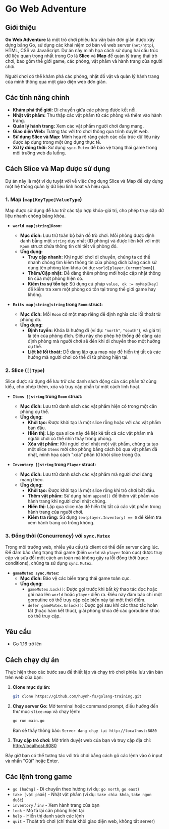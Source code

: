 # Go Web Adventure

## Giới thiệu

**Go Web Adventure** là một trò chơi phiêu lưu văn bản đơn giản được xây dựng bằng Go, sử dụng các khái niệm cơ bản về web server (`net/http`), HTML, CSS và JavaScript. Dự án này minh họa cách sử dụng hai cấu trúc dữ liệu quan trọng nhất trong Go là **Slice** và **Map** để quản lý trạng thái trò chơi, bao gồm thế giới game, các phòng, vật phẩm và hành trang của người chơi.

Người chơi có thể khám phá các phòng, nhặt đồ vật và quản lý hành trang của mình thông qua một giao diện web đơn giản.

## Các tính năng chính

*   **Khám phá thế giới:** Di chuyển giữa các phòng được kết nối.
*   **Nhặt vật phẩm:** Thu thập các vật phẩm từ các phòng và thêm vào hành trang.
*   **Quản lý hành trang:** Xem các vật phẩm người chơi đang mang.
*   **Giao diện Web:** Tương tác với trò chơi thông qua trình duyệt web.
*   **Sử dụng Slice và Map:** Minh họa rõ ràng cách các cấu trúc dữ liệu này được áp dụng trong một ứng dụng thực tế.
*   **Xử lý đồng thời:** Sử dụng `sync.Mutex` để bảo vệ trạng thái game trong môi trường web đa luồng.

## Cách Slice và Map được sử dụng

Dự án này là một ví dụ tuyệt vời về việc ứng dụng Slice và Map để xây dựng một hệ thống quản lý dữ liệu linh hoạt và hiệu quả.

### 1. Map (`map[KeyType]ValueType`)

Map được sử dụng để lưu trữ các tập hợp khóa-giá trị, cho phép truy cập dữ liệu nhanh chóng bằng khóa.

*   **`world map[string]Room`:**
    *   **Mục đích:** Lưu trữ toàn bộ bản đồ trò chơi. Mỗi phòng được định danh bằng một `string` duy nhất (ID phòng) và được liên kết với một `Room` struct chứa thông tin chi tiết về phòng đó.
    *   **Ứng dụng:**
        *   **Truy cập nhanh:** Khi người chơi di chuyển, chúng ta có thể nhanh chóng tìm kiếm thông tin của phòng đích bằng cách sử dụng tên phòng làm khóa (ví dụ: `world[player.CurrentRoom]`).
        *   **Thêm/Cập nhật:** Dễ dàng thêm phòng mới hoặc cập nhật thông tin của một phòng hiện có.
        *   **Kiểm tra sự tồn tại:** Sử dụng cú pháp `value, ok := myMap[key]` để kiểm tra xem một phòng có tồn tại trong thế giới game hay không.

*   **`Exits map[string]string` trong `Room` struct:**
    *   **Mục đích:** Mỗi `Room` có một map riêng để định nghĩa các lối thoát từ phòng đó.
    *   **Ứng dụng:**
        *   **Định tuyến:** Khóa là hướng đi (ví dụ: `"north"`, `"south"`), và giá trị là tên của phòng đích. Điều này cho phép hệ thống dễ dàng xác định phòng mà người chơi sẽ đến khi di chuyển theo một hướng cụ thể.
        *   **Liệt kê lối thoát:** Dễ dàng lặp qua map này để hiển thị tất cả các hướng mà người chơi có thể đi từ phòng hiện tại.

### 2. Slice (`[]Type`)

Slice được sử dụng để lưu trữ các danh sách động của các phần tử cùng kiểu, cho phép thêm, xóa và truy cập phần tử một cách linh hoạt.

*   **`Items []string` trong `Room` struct:**
    *   **Mục đích:** Lưu trữ danh sách các vật phẩm hiện có trong một căn phòng cụ thể.
    *   **Ứng dụng:**
        *   **Khởi tạo:** Được khởi tạo là một slice rỗng hoặc với các vật phẩm ban đầu.
        *   **Hiển thị:** Lặp qua slice này để liệt kê tất cả các vật phẩm mà người chơi có thể nhìn thấy trong phòng.
        *   **Xóa vật phẩm:** Khi người chơi nhặt một vật phẩm, chúng ta tạo một slice `Items` mới cho phòng bằng cách bỏ qua vật phẩm đã nhặt, minh họa cách "xóa" phần tử khỏi slice trong Go.

*   **`Inventory []string` trong `Player` struct:**
    *   **Mục đích:** Lưu trữ danh sách các vật phẩm mà người chơi đang mang theo.
    *   **Ứng dụng:**
        *   **Khởi tạo:** Được khởi tạo là một slice rỗng khi trò chơi bắt đầu.
        *   **Thêm vật phẩm:** Sử dụng hàm `append()` để thêm vật phẩm vào hành trang khi người chơi nhặt chúng.
        *   **Hiển thị:** Lặp qua slice này để hiển thị tất cả các vật phẩm trong hành trang của người chơi.
        *   **Kiểm tra rỗng:** Sử dụng `len(player.Inventory) == 0` để kiểm tra xem hành trang có trống không.

### 3. Đồng thời (Concurrency) với `sync.Mutex`

Trong môi trường web, nhiều yêu cầu từ client có thể đến server cùng lúc. Để đảm bảo rằng trạng thái game (biến `world` và `player` toàn cục) được truy cập và sửa đổi một cách an toàn mà không gây ra lỗi đồng thời (race conditions), chúng ta sử dụng `sync.Mutex`.

*   **`gameMutex sync.Mutex`:**
    *   **Mục đích:** Bảo vệ các biến trạng thái game toàn cục.
    *   **Ứng dụng:**
        *   `gameMutex.Lock()`: Được gọi trước khi bất kỳ thao tác đọc hoặc ghi nào lên `world` hoặc `player` diễn ra. Điều này đảm bảo chỉ một goroutine có thể truy cập các biến này tại một thời điểm.
        *   `defer gameMutex.Unlock()`: Được gọi sau khi các thao tác hoàn tất (hoặc hàm kết thúc), giải phóng khóa để các goroutine khác có thể truy cập.

## Yêu cầu

*   Go 1.16 trở lên

## Cách chạy dự án

Thực hiện theo các bước sau để thiết lập và chạy trò chơi phiêu lưu văn bản trên web của bạn:

1.  **Clone mục dự án:**
    ```bash
    git clone https://github.com/huynh-fs/golang-training.git
    ```

2.  **Chạy server Go:**
    Mở terminal hoặc command prompt, điều hướng đến thư mục `slice-map` và chạy lệnh:
    ```bash
    go run main.go
    ```
    Bạn sẽ thấy thông báo: `Server đang chạy tại http://localhost:8080`

5.  **Truy cập trò chơi:**
    Mở trình duyệt web của bạn và truy cập địa chỉ:
    [http://localhost:8080](http://localhost:8080)

Bây giờ bạn có thể tương tác với trò chơi bằng cách gõ các lệnh vào ô input và nhấn "Gửi" hoặc Enter.

## Các lệnh trong game

*   `go [hướng]` - Di chuyển theo hướng (ví dụ: `go north`, `go east`)
*   `take [vật phẩm]` - Nhặt vật phẩm (ví dụ: `take chìa khóa`, `take ngọn đuốc`)
*   `inventory` / `inv` - Xem hành trang của bạn
*   `look` - Mô tả lại căn phòng hiện tại
*   `help` - Hiển thị danh sách các lệnh
*   `quit` - Thoát trò chơi (chỉ thoát khỏi giao diện web, không tắt server)
